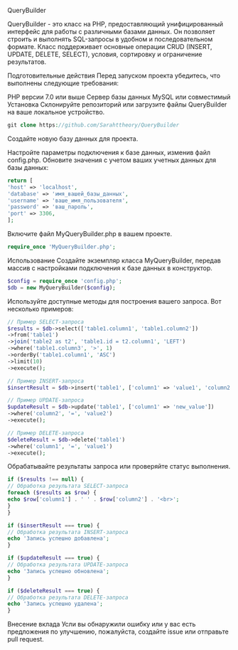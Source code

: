 QueryBuilder

QueryBuilder - это класс на PHP, предоставляющий унифицированный интерфейс для работы с различными базами данных. Он позволяет строить и выполнять SQL-запросы в удобном и последовательном формате. Класс поддерживает основные операции CRUD (INSERT, UPDATE, DELETE, SELECT), условия, сортировку и ограничение результатов.

Подготовительные действия
Перед запуском проекта убедитесь, что выполнены следующие требования:

PHP версии 7.0 или выше
Сервер базы данных MySQL или совместимый
Установка
Склонируйте репозиторий или загрузите файлы QueryBuilder на ваше локальное устройство.

```php
git clone https://github.com/Sarahttheory/QueryBuilder
```

Создайте новую базу данных для проекта.

Настройте параметры подключения к базе данных, изменив файл config.php. Обновите значения с учетом ваших учетных данных для базы данных:

```php
return [ 
'host' => 'localhost',
'database' => 'имя_вашей_базы_данных',
'username' => 'ваше_имя_пользователя',
'password' => 'ваш_пароль',
'port' => 3306,
];
```

Включите файл MyQueryBuilder.php в вашем проекте.

```php
require_once 'MyQueryBuilder.php';
```

Использование
Создайте экземпляр класса MyQueryBuilder, передав массив с настройками подключения к базе данных в конструктор.

```php
$config = require_once 'config.php';
$db = new MyQueryBuilder($config);
```

Используйте доступные методы для построения вашего запроса. Вот несколько примеров:

```php
// Пример SELECT-запроса
$results = $db->select(['table1.column1', 'table1.column2'])
->from('table1')
->join('table2 as t2', 'table1.id = t2.column1', 'LEFT')
->where('table1.column3', '>', 1)
->orderBy('table1.column1', 'ASC')
->limit(10)
->execute();
```
```php
// Пример INSERT-запроса
$insertResult = $db->insert('table1', ['column1' => 'value1', 'column2' => 'value2'])->execute();
```
```php
// Пример UPDATE-запроса
$updateResult = $db->update('table1', ['column1' => 'new_value'])
->where('column2', '=', 'value2')
->execute();
```
```php
// Пример DELETE-запроса
$deleteResult = $db->delete('table1')
->where('column1', '=', 'value1')
->execute();
```
Обрабатывайте результаты запроса или проверяйте статус выполнения.

```php
if ($results !== null) {
// Обработка результата SELECT-запроса
foreach ($results as $row) {
echo $row['column1'] . ' ' . $row['column2'] . '<br>';
}
}

if ($insertResult === true) {
// Обработка результата INSERT-запроса
echo 'Запись успешно добавлена';
}

if ($updateResult === true) {
// Обработка результата UPDATE-запроса
echo 'Запись успешно обновлена';
}

if ($deleteResult === true) {
// Обработка результата DELETE-запроса
echo 'Запись успешно удалена';
}
```

Внесение вклада
Усли вы обнаружили ошибку или у вас есть предложения по улучшению, пожалуйста, создайте issue или отправьте pull request.